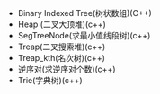 + Binary Indexed Tree(树状数组)(C++)
+ Heap (二叉大顶堆)(c++)
+ SegTreeNode(求最小值线段树)(c++)
+ Treap(二叉搜索堆)(c++)
+ Treap_kth(名次树)(c++)
+ 逆序对(求逆序对个数)(c++)
+ Trie(字典树)(c++)